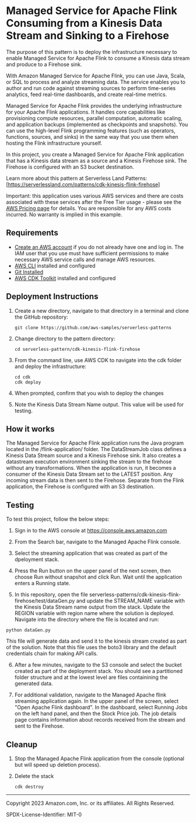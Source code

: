 # Managed Service for Apache Flink Consuming from a Kinesis Data Stream and Sinking to a Firehose

The purpose of this pattern is to deploy the infrastructure necessary to enable Managed Service for Apache Flink to consume a Kinesis data stream and produce to a Firehose sink.

With Amazon Managed Service for Apache Flink, you can use Java, Scala, or SQL to process and analyze streaming data. The service enables you to author and run code against streaming sources to perform time-series analytics, feed real-time dashboards, and create real-time metrics.

Managed Service for Apache Flink provides the underlying infrastructure for your Apache Flink applications. It handles core capabilities like provisioning compute resources, parallel computation, automatic scaling, and application backups (implemented as checkpoints and snapshots). You can use the high-level Flink programming features (such as operators, functions, sources, and sinks) in the same way that you use them when hosting the Flink infrastructure yourself.

In this project, you create a Managed Service for Apache Flink application that has a Kinesis data stream as a source and a Kinesis Firehose sink. The Firehose is configured with an S3 bucket destination.

Learn more about this pattern at Serverless Land Patterns: [https://serverlessland.com/patterns/cdk-kinesis-flink-firehose]

Important: this application uses various AWS services and there are costs associated with these services after the Free Tier usage - please see the [AWS Pricing page](https://aws.amazon.com/pricing/) for details. You are responsible for any AWS costs incurred. No warranty is implied in this example.

## Requirements

* [Create an AWS account](https://portal.aws.amazon.com/gp/aws/developer/registration/index.html) if you do not already have one and log in. The IAM user that you use must have sufficient permissions to make necessary AWS service calls and manage AWS resources.
* [AWS CLI](https://docs.aws.amazon.com/cli/latest/userguide/install-cliv2.html) installed and configured
* [Git Installed](https://git-scm.com/book/en/v2/Getting-Started-Installing-Git)
* [AWS CDK Toolkit](https://docs.aws.amazon.com/cdk/latest/guide/cli.html) installed and configured

## Deployment Instructions

1. Create a new directory, navigate to that directory in a terminal and clone the GitHub repository:
    ``` 
    git clone https://github.com/aws-samples/serverless-patterns
    ```
2. Change directory to the pattern directory:
    ```
    cd serverless-pattern/cdk-kinesis-flink-firehose
    ```
3. From the command line, use AWS CDK to navigate into the cdk folder and deploy the infrastructure:
    ```
    cd cdk
    cdk deploy
    ```
4. When prompted, confirm that you wish to deploy the changes

5. Note the Kinesis Data Stream Name output. This value will be used for testing.

## How it works

The Managed Service for Apache Flink application runs the Java program located in the /flink-application/ folder. The DataStreamJob class defines a Kinesis Data Stream source and a Kinesis Firehose sink. It also creates a datastream execution environment sinking the stream to the firehose without any transformations. When the application is run, it becomes a consumer of the Kinesis Data Stream set to the LATEST position. Any incoming stream data is then sent to the Firehose. Separate from the Flink application, the Firehose is configured with an S3 destination.

## Testing

To test this project, follow the below steps:

1. Sign in to the AWS console at https://console.aws.amazon.com

2. From the Search bar, navigate to the Managed Apache Flink console.

3. Select the streaming application that was created as part of the dpeloyment stack.

4. Press the Run button on the upper panel of the next screen, then choose Run without snapshot and click Run. Wait until the application enters a Running state.

5. In this repository, open the file serverless-patterns/cdk-kinesis-flink-firehose/test/dataGen.py and update the STREAM_NAME variable with the Kinesis Data Stream name output from the stack. Update the REGION variable with region name where the solution is deployed. Navigate into the directory where the file is located and run:
```
python dataGen.py
```
This file will generate data and send it to the kinesis stream created as part of the solution. Note that this file uses the boto3 library and the default credentials chain for making API calls.

6. After a few minutes, navigate to the S3 console and select the bucket created as part of the deployment stack. You should see a partitioned folder structure and at the lowest level are files containining the generated data.

7. For additional validation, navigate to the Managed Apache flink streaming application again. In the upper panel of the screen, select "Open Apache Flink dashboard". In the dashboard, select Running Jobs on the left hand panel, and then the Stock Price job. The job details page contains information about records received from the stream and sent to the Firehose.

## Cleanup
 
1. Stop the Managed Apache Flink application from the console (optional but will speed up deletion process).

2. Delete the stack
    ```
    cdk destroy
    ```
----
Copyright 2023 Amazon.com, Inc. or its affiliates. All Rights Reserved.

SPDX-License-Identifier: MIT-0